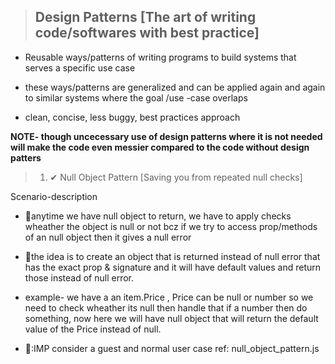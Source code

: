 > ## Design Patterns [The art of writing code/softwares with best practice]

- Reusable ways/patterns of writing programs to build systems that serves a specific use case

- these ways/patterns are generalized and can be applied again and again to similar systems where the goal /use -case overlaps

- clean, concise, less buggy, best practices approach

**NOTE- though uncecessary use of design patterns where it is not needed will make the code even messier compared to the code without design patters**

> 1. ✔ Null Object Pattern [Saving you from repeated null checks]

Scenario-description

- 📝anytime we have null object to return, we have to apply checks wheather the object is null or not bcz if we try to access prop/methods of an null object then it gives a null error

- 📝the idea is to create an object that is returned instead of null error that has the exact prop & signature and it will have default values and return those instead of null error.

- example- we have a an item.Price , Price can be null or number so we need to check wheather its null then handle that if a number then do something, now here we will have null object that will return the default value of the Price instead of null.

- 🎯:IMP consider a guest and normal user case ref: null_object_pattern.js
